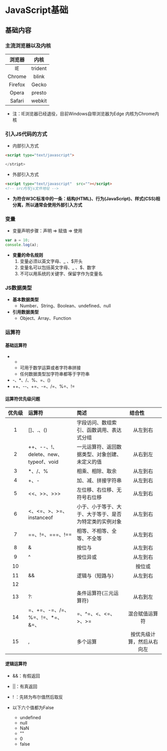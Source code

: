 # JavaScript基础

## 基础内容

### 主流浏览器以及内核

|  浏览器  | 内核 |
|:-------:|:-------: |
|   IE  |   trident  |
|   Chrome  |   blink  |
|   Firefox  |   Gecko  |
|   Opera  |   presto  |
|   Safari  |   webkit  |

- 注：IE浏览器已经退役，目前Windows自带浏览器为Edge 内核为Chrome内核

### 引入JS代码的方式

- 内部引入方式

```html
<script type="text/javascript">

</stript>
```

- 外部引入方式

```html
<script type="text/javascript"  src=""></script>
<!-- src内写js文件地址 -->
```

- **为符合W3C标准中的一条：结构(HTML)、行为(JavaScript)、样式(CSS)相分离，所以通常会使用外部引入方式**

### 变量

- 变量声明步骤：声明 => 赋值 => 使用

```javascript
var a = 10;
console.log(a);
```

- **变量的命名规则**
  1. 变量必须以英文字母、_  、$开头
  2. 变量名可以包括英文字母、_  、$、数字
  3. 不可以用系统的关键字、保留字作为变量名

### JS数据类型

- **基本数据类型**
  + Number、String、Boolean、undefined、null
- **引用数据类型** 
  + Object、Array、Function

### 运算符

#### 基础运算符

  - +
    + 可用于数学运算或者字符串拼接
    + 任何数据类型加字符串都等于字符串
  - -、*、/、%、=、()
  - ++、--、+=、-=、/=、%=、!=

#### 运算符优先级问题

|  <div style="width:50px">优先级</div>   | 运算符 | 简述   | <div style="width:65px">结合性</div> |
| :-----:   |:----- | :----- | :-----: |
|  1   | []、.、() | 字段访问、数组索引、函数调用、表达式分组   | 从左到右 |
|  2   | ++、--、!、delete、new、typeof、void |  一元运算符、返回数据类型、对象创建、未定义的值   | 从右到左 |
|  3   | *、/、% | 相乘、相除、取余   | 从左到右 |
|  4   | +、- | 加、减、拼接字符串   | 从左到右 |
|  5   | <<、>>、>>> | 左位移、右位移、无符号右位移   | 从左到右 |
|  6   | <、<=、>、>=、instanceof | 小于、小于等于、大于、大于等于、是否为特定类的实例对象   | 从左到右 |
|  7   | ==、!=、===、!== | 相等、不相等、全等、不全等   | 从左到右 |
|  8   | & | 按位与   | 从左到右 |
|  9   | ^ | 按位异或   | 从左到右 |
|  10   | | | 按位或   | 从左到右 |
|  11   | && | 逻辑与（短路与）   | 从左到右 |
|  12   | || | 逻辑或（短路或）   | 从左到右 |
|  13   | ?: | 条件运算符(三元运算符)   | 从右到左 |
|  14   | =、+=、-=、/=、%=、!=、*=、&=、|=、^=、<、<=、>、>=  | 混合赋值运算符 | 从右到左 |
|  15  | , | 多个运算  | 按优先级计算，然后从右向左 |

#### 逻辑运算符

- &&：有假返回
- ||：有真返回
- ! ：先转为布尔值然后取反

- 以下六个值都为False
  + undefined
  + null
  + NaN
  + ""
  + 0
  + false

